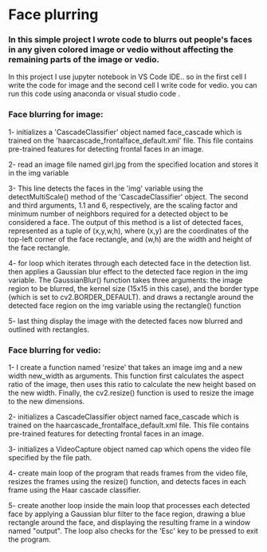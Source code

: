 # Face plurring

### In this simple project I wrote code to blurrs out people's faces in any given colored image or vedio without affecting the remaining parts of the image or vedio.

In this project I use jupyter notebook in VS Code IDE.. so in the first cell I write the code for image and the second cell I write code for vedio.
you can run this code using anaconda or visual studio code . 

### **Face blurring for image:**

1- initializes a 'CascadeClassifier' object named face_cascade which is trained on the 'haarcascade_frontalface_default.xml' file.
This file contains pre-trained features for detecting frontal faces in an image.

2- read an image file named girl.jpg from the specified location and stores it in the img variable

3- This line detects the faces in the 'img' variable using the detectMultiScale() method of the 'CascadeClassifier' object. The second and third arguments, 1.1 and 6, respectively, are the scaling factor and minimum number of neighbors required for a detected object to be considered a face. The output of this method is a list of detected faces, represented as a tuple of (x,y,w,h), where (x,y) are the coordinates of the top-left corner of the face rectangle, and (w,h) are the width and height of the face rectangle.

4- for loop which iterates through each detected face in the detection list.
then applies a Gaussian blur effect to the detected face region in the img variable. The GaussianBlur() function takes three arguments: the image region to be blurred, the kernel size (15x15 in this case), and the border type (which is set to cv2.BORDER_DEFAULT).
and draws a rectangle around the detected face region on the img variable using the rectangle() function

5- last thing display the image with the detected faces now blurred and outlined with rectangles.


### **Face blurring for vedio:**

1- I create a function named 'resize' that takes an image img and a new width new_width as arguments. This function first calculates the aspect ratio of the image, then uses this ratio to calculate the new height based on the new width. Finally, the cv2.resize() function is used to resize the image to the new dimensions.

2- initializes a CascadeClassifier object named face_cascade which is trained on the haarcascade_frontalface_default.xml file. This file contains pre-trained features for detecting frontal faces in an image.

3- initializes a VideoCapture object named cap which opens the video file specified by the file path.

4- create main loop of the program that reads frames from the video file, resizes the frames using the resize() function, and detects faces in each frame using the Haar cascade classifier.

5- create another loop inside the main loop that processes each detected face by applying a Gaussian blur filter to the face region, drawing a blue rectangle around the face, and displaying the resulting frame in a window named "output". The loop also checks for the 'Esc' key to be pressed to exit the program.



